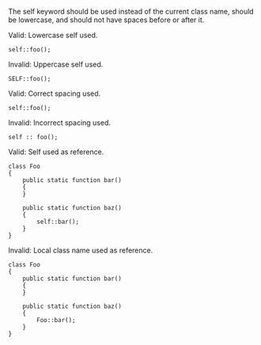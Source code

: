The self keyword should be used instead of the current class name, should be lowercase, and should not have spaces before or after it.

Valid: Lowercase self used.
```
self::foo();
```

Invalid: Uppercase self used.
```
SELF::foo();
```

Valid: Correct spacing used.
```
self::foo();
```

Invalid: Incorrect spacing used.
```
self :: foo();
```

Valid: Self used as reference.
```
class Foo
{
    public static function bar()
    {
    }

    public static function baz()
    {
        self::bar();
    }
}
```

Invalid: Local class name used as reference.
```
class Foo
{
    public static function bar()
    {
    }

    public static function baz()
    {
        Foo::bar();
    }
}
```
